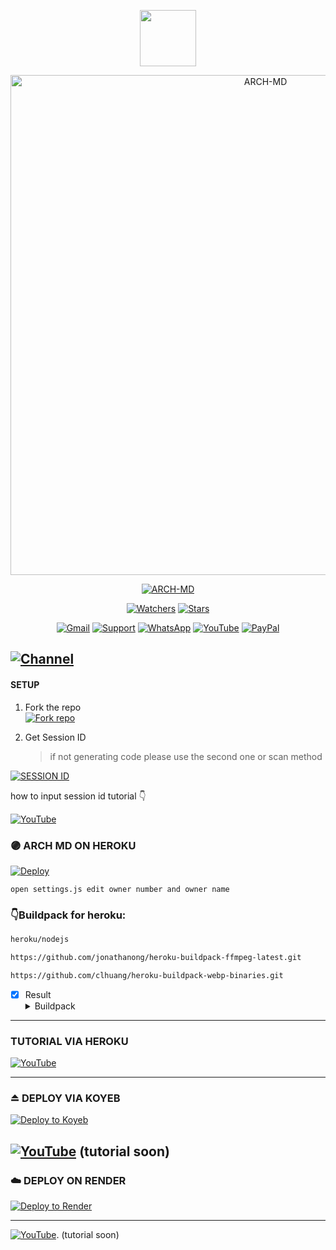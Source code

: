 <p align="center"> 
<a href="https://github.com/Ednut001"><img src="http://readme-typing-svg.herokuapp.com?font=mono&size=17&duration=4000&color=F7B11B&center=falso&vCenter=falso&lines=ARCH-+MD+by+Ednut+2024+best+repository.+%F0%9F%92%96" height="90px"></a> 
</p>
 
<p align="center">
<img src="https://files.catbox.moe/p2yazn.jpg" alt="ARCH-MD" width="800"/>

</p>

<p align="center">
<a href="#"><img title="ARCH-MD" src="https://img.shields.io/badge/DONT FORGET TO LEAVE A STAR 🌟 ¡THANKS! -red?colorA=%255ff0000&colorB=%23017e40&style=for-the-badge"></a> 
</p>

<p align="center">   
<a href="https://github.com/Ednut001/Arch-MD/watchers"><img title="Watchers" src="https://img.shields.io/github/watchers/Ednut001/Arch-Md?label=Watchers&color=green&style=flat-square"></a>
<a href="https://github.com/Ednut001/Arch-MD/stargazers"><img title="Stars" src="https://img.shields.io/github/stars/Ednut001/Arch-Md?label=Stars&color=yellow&style=flat-square"></a>
</p>

<div align="center">
 
[![Gmail](https://img.shields.io/badge/Gmail-D14836?style=for-the-badge&logo=gmail&logoColor=white)](mailto:Ednutmail@gmail.com)
[![Support](https://img.shields.io/badge/Support-2CA5E0?style=for-the-badge&logo=telegram&logoColor=white)](https://t.me/Ednut_x)
[![WhatsApp](https://img.shields.io/badge/STAFF-25D366?style=for-the-badge&logo=whatsapp&logoColor=white)](https://wa.me/2348102487241)
[![YouTube](https://img.shields.io/badge/YouTube-FF0000?style=for-the-badge&logo=youtube&logoColor=white)](https://www.youtube.com/@Ednuthimself)
[![PayPal](https://img.shields.io/badge/PayPal-00457C?style=for-the-badge&logo=paypal&logoColor=white)](https://paypal.me/Ednut001)
</div>

## [![Channel](https://img.shields.io/badge/WhatsApp-25D366?style=for-the-badge&logo=whatsapp&logoColor=white)](https://whatsapp.com/channel/0029VamspnPB4hdUnvLaIX17) 

#### SETUP

1. Fork the repo
    <br>
<a href='https://github.com/Ednut001/Arch-Md/fork' target="_blank"><img alt='Fork repo' src='https://img.shields.io/badge/Fork Repo-100000?style=for-the-badge&logo=scan&logoColor=white&labelColor=black&color=black'/></a>

2. Get Session ID 
   > if not generating code please use the second one or scan method
    
 <a href='https://ednut-pair-code.onrender.com/' target="_blank"><img alt='SESSION ID' src='https://img.shields.io/badge/Session_id-100000?style=for-the-badge&logo=scan&logoColor=white&labelColor=black&color=black'/></a>
 
 how to input session id tutorial 👇
 
[![YouTube](https://img.shields.io/badge/YouTube-FF0000?style=for-the-badge&logo=youtube&logoColor=white)](https://youtu.be/_OrbTQmCljo?si=e6sptQCSxcdaJIcQ)
 
### 🟣 ARCH MD ON HEROKU 
[![Deploy](https://www.herokucdn.com/deploy/button.svg)](https://heroku.com/deploy?template=https://github.com/Ednut001/Arch-Md-Heroku) 

```open settings.js edit owner number and owner name```

### 👇Buildpack for heroku: 
```bash
heroku/nodejs
```
```bash
https://github.com/jonathanong/heroku-buildpack-ffmpeg-latest.git
```
```bash
https://github.com/clhuang/heroku-buildpack-webp-binaries.git
```
- [x] Result <details><summary>Buildpack</summary><img src="https://i.imgur.com/t3Xzgnh.jpeg"></details>
-----
### TUTORIAL VIA HEROKU

[![YouTube](https://img.shields.io/badge/YouTube-FF0000?style=for-the-badge&logo=youtube&logoColor=white)](https://www.youtube.com/@Ednuthimself)

----- 
### ⏏️ **DEPLOY VIA KOYEB**
[![Deploy to Koyeb](https://binbashbanana.github.io/deploy-buttons/buttons/remade/koyeb.svg)](https://app.koyeb.com/deploy?type=git&repository=github.com/Ednut001/Arch-MD&branch=master&name=Arch-md)

[![YouTube](https://img.shields.io/badge/YouTube-FF0000?style=for-the-badge&logo=youtube&logoColor=white)](https://www.youtube.com/@Ednuthimself) (tutorial soon) 
------------------
### ☁️ DEPLOY ON RENDER
[![Deploy to Render](https://binbashbanana.github.io/deploy-buttons/buttons/remade/render.svg)](https://dashboard.render.com/blueprint/new?repo=https%3A%2F%2Fgithub.com%2FEdnut001-Li%2FArch-MD)

------------------
[![YouTube](https://img.shields.io/badge/YouTube-FF0000?style=for-the-badge&logo=youtube&logoColor=white)](https://www.youtube.com/@Ednuthimself). (tutorial soon) 



